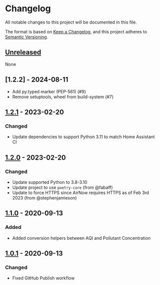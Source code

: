 # Changelog

All notable changes to this project will be documented in this file.

The format is based on [Keep a Changelog](https://keepachangelog.com/en/1.0.0/),
and this project adheres to [Semantic Versioning](https://semver.org/spec/v2.0.0.html).

## [Unreleased]

None

## [1.2.2] - 2024-08-11
- Add py.typed marker (PEP-561) (#9)
- Remove setuptools, wheel from build-system (#7)

## [1.2.1] - 2023-02-20

### Changed
- Update dependencies to support Python 3.11 to match Home Assistant CI

## [1.2.0] - 2023-02-20

### Changed
- Update supported Python to 3.8-3.10
- Update project to use `poetry-core` (from @fabaff)
- Update to force HTTPS since AirNow requires HTTPS as of Feb 3rd 2023 (from @stephenjamieson)

## [1.1.0] - 2020-09-13

### Added
- Added conversion helpers between AQI and Pollutant Concentration

## [1.0.1] - 2020-09-13

### Changed
- Fixed GitHub Publish workflow

[unreleased]: https://github.com/asymworks/pyairnow/compare/v1.2.1...HEAD
[1.2.1]: https://github.com/asymworks/pyairnow/compare/v1.2.0...v1.2.1
[1.2.0]: https://github.com/asymworks/pyairnow/compare/v1.1.0...v1.2.0
[1.1.0]: https://github.com/asymworks/pyairnow/compare/v1.0.1...v1.1.0
[1.0.1]: https://github.com/asymworks/pyairnow/releases/tag/v1.0.1
